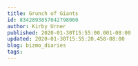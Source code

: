 ```yaml
---
title: Grunch of Giants
id: 8342893857042798060
author: Kirby Urner
published: 2020-01-30T15:55:00.001-08:00
updated: 2020-01-30T15:55:20.458-08:00
blog: bizmo_diaries
tags: 
---
```


